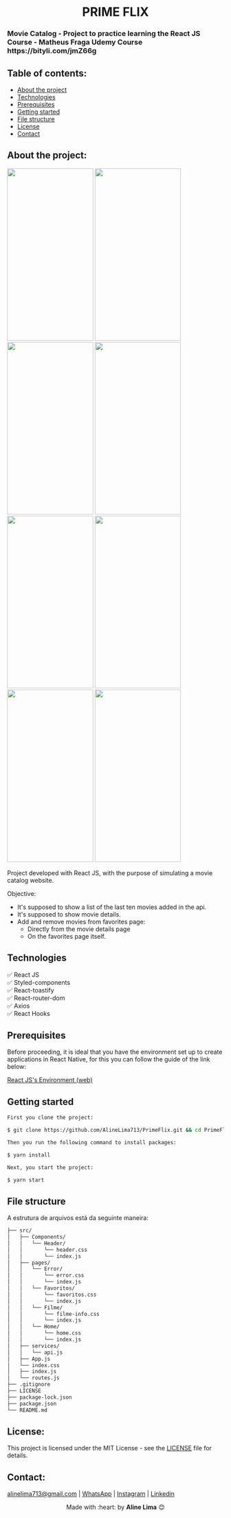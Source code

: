 <h1 align="center">
  PRIME FLIX
</h1>
<h3>
 Movie Catalog - Project to practice learning the React JS Course - Matheus Fraga Udemy Course https://bityli.com/jmZ66g
</h3>

## Table of contents:

- [About the project](#about-the-project)
- [Technologies](#technologies)
- [Prerequisites](#prerequisites)
- [Getting started](#getting-started)
- [File structure](#file-structure)
- [License](#license)
- [Contact](#contact)

## About the project:

<div>
  <img src="home.gif" width="200" height="400"/>
  <img src="home.gif" width="200" height="400"/>
  <img src="home.gif" width="200" height="400"/>
  <img src="home.gif" width="200" height="400"/>
  <img src="home.gif" width="200" height="400"/>
  <img src="home.gif" width="200" height="400"/>
  <img src="home.gif" width="200" height="400"/>
  <img src="home.gif" width="200" height="400"/>
</div>

Project developed with React JS, with the purpose of simulating a movie catalog website.


Objective:

- It's supposed to show a list of the last ten movies added in the api.
- It's supposed to show movie details.
- Add and remove movies from favorites page:
  - Directly from the movie details page
  - On the favorites page itself.

## Technologies

:white_check_mark: React JS\
:white_check_mark: Styled-components\
:white_check_mark: React-toastify\
:white_check_mark: React-router-dom\
:white_check_mark: Axios\
:white_check_mark: React Hooks

## Prerequisites

Before proceeding, it is ideal that you have the environment set up to create applications in React Native, for this you can follow the guide of the link below:

[React JS's Environment (web)](https://react.dev/learn/start-a-new-react-project)

## Getting started

```bash
First you clone the project:

$ git clone https://github.com/AlineLima713/PrimeFlix.git && cd PrimeFlix

Then you run the following command to install packages:

$ yarn install

Next, you start the project:

$ yarn start
```

## File structure

A estrutura de arquivos está da seguinte maneira:

```bash
├── src/
│   ├── Components/
│   │   └── Header/
│   │       └── header.css
│   │       └── index.js
│   ├── pages/
│   │   └── Error/
│   │       └── error.css
│   │       └── index.js
│   │   └── Favoritos/
│   │       └── favoritos.css
│   │       └── index.js
│   │   └── Filme/
│   │       └── filme-info.css
│   │       └── index.js
│   │   └── Home/
│   │       └── home.css
│   │       └── index.js
│   ├── services/
│   │   └── api.js
│   ├── App.js
│   └── index.css
│   ├── index.js
│   └── routes.js
├── .gitignore
├── LICENSE
├── package-lock.json
├── package.json
└── README.md
```

## License:

This project is licensed under the MIT License - see the [LICENSE](https://github.com/AlineLima713/PrimeFlix/blob/main/LICENSE) file for details.


## Contact:

alinelima713@gmail.com | [WhatsApp](https://wa.me/qr/DC44WEYUAZTVD1 'My whatsapp')  |  [Instagram](https://www.instagram.com/alinelima_prog/ 'My instagram')  |  [Linkedin](https://www.linkedin.com/in/aline-lima-977986b0/ 'My linkedin')

<div align="center">
  Made with :heart: by <strong>Aline Lima</strong> 😊
</div>

